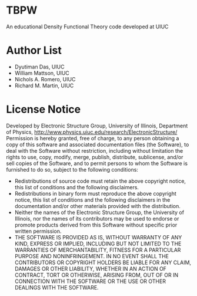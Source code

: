 # TBPW
An educational Density Functional Theory code developed at UIUC 
# Author List
- Dyutiman Das, UIUC
- William Mattson, UIUC
- Nichols A. Romero, UIUC
- Richard M. Martin, UIUC
# License Notice
Developed by Electronic Structure Group, University of Illinois, Department of Physics, http://www.physics.uiuc.edu/research/ElectronicStructure/ Permission is hereby granted, free of charge, to any person obtaining a copy of this software and associated documentation files (the Software), to deal with the Software without restriction, including without limitation the rights to use, copy, modify, merge, publish, distribute, sublicense, and/or sell copies of the Software, and to permit persons to whom the Software is furnished to do so, subject to the following conditions:
- Redistributions of source code must retain the above copyright notice, this list of conditions and the following disclaimers.
- Redistributions in binary form must reproduce the above copyright notice, this list of conditions and the following disclaimers in the documentation and/or other materials provided with the distribution.
- Neither the names of the Electronic Structure Group, the University of Illinois, nor the names of its contributors may be used to endorse or promote products derived from this Software without specific prior written permission.
- THE SOFTWARE IS PROVIDED AS IS, WITHOUT WARRANTY OF ANY KIND, EXPRESS OR IMPLIED, INCLUDING BUT NOT LIMITED TO THE WARRANTIES OF MERCHANTABILITY, FITNESS FOR A PARTICULAR PURPOSE AND NONINFRINGEMENT. IN NO EVENT SHALL THE CONTRIBUTORS OR COPYRIGHT HOLDERS BE LIABLE FOR ANY CLAIM, DAMAGES OR OTHER LIABILITY, WHETHER IN AN ACTION OF CONTRACT, TORT OR OTHERWISE, ARISING FROM, OUT OF OR IN CONNECTION WITH THE SOFTWARE OR THE USE OR OTHER DEALINGS WITH THE SOFTWARE.
